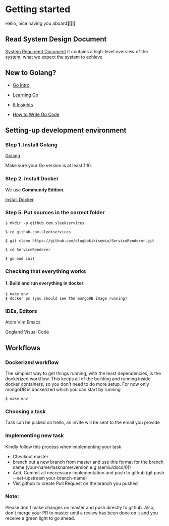 # Getting started

Hello, nice having you aboard🤝🕺🏼

## Read System Design Document

[System Requiremt Document](./System_Requirement.md)
It contains a high-level overview of the system, what we expect the system to achieve

## New to Golang?

- [Go Intro](https://tour.golang.org)

- [Learning Go](https://medium.com/go-go-go/learning-go-golang-47127a796323)

- [8 Insights](https://medium.com/go-go-go/golang-8-insights-of-the-first-weeks-of-the-real-usage-f01290811b8b)

- [How to Write Go Code](https://golang.org/doc/code.html)

## Setting-up development environment

### Step 1. Install Golang

[Golang](https://golang.org/doc/install)

Make sure your Go version is at least 1.10.

### Step 2. Install Docker

We use **Community Edition**.

[Install Docker](https://docs.docker.com/engine/installation/)

### Step 5. Put sources in the correct folder

```
$ mkdir -p github.com.sleekservices

$ cd github.com.sleekservices

$ git clone https://github.com/olugbokikisemiu/ServiceRenderer.git

$ cd ServiceRenderer

$ go mod init
```

### Checking that everything works

#### 1. Build and run everything in docker

```
$ make env
$ docker ps (you should see the mongoDB image running)
```

### IDEs, Editors

Atom
Vim
Emacs

Gogland
Visual Code

## Workflows

### Dockerized workflow

The simplest way to get things running, with the least dependencies, is the dockerized workflow.
This keeps all of the building and running inside docker containers, so you don't need to do more setup.
For now only mongoDB is dockerized which you can start by running 

```
$ make env
```

### Choosing a task

Task can be picked on trello, an invite will be sent to the email you provide

### Implementing new task
Kindly follow this process when implementing your task

 - Checkout master
 - branch out a new branch from master and use this format for the branch name (your-name/taskname/version e.g (semiu/docs/0))
 - Add, Commit all neccessary implementation and push to github (git push --set-upstream  your-branch-name)
 - Vist github to create Pull Request on the branch you pushed

 ### Note: 
 Please don't make changes on master and push directly to github. Also, don't merge your PR to master until a review has been done on it and you receive a green light to go ahead.
